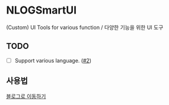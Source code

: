 # NLOGSmartUI
(Custom) UI Tools for various function / 다양한 기능을 위한 UI 도구

## TODO
* [ ] Support various language. ([#2](https://github.com/NLOGPlugins/NLOGSmartUI/pull/2))

## 사용법
<a href="http://blog.naver.com/sorisem4106/221148431029" target="_blank">블로그로 이동하기</a>
